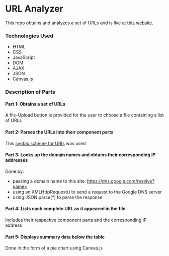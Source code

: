 # URL Analyzer

This repo obtains and analyzes a set of URLs and is live [at this website.](https://markab4.github.io/url-analyzer/public/url-analyzer.html)

### Technologies Used
* HTML
* CSS
* JavaScript
* DOM
* AJAX
* JSON
* Canvas.js

### Description of Parts

#### Part 1: Obtains a set of URLs
A file-Upload button is provided for the user to choose a file containing a list of URLs

#### Part 2: Parses the URLs into their component parts
This [syntax scheme for URIs](https://en.wikipedia.org/wiki/Uniform_Resource_Identifier#Generic_syntax) was used

#### Part 3: Looks up the domain names and obtains their corresponding IP addresses
Done by:
* passing a domain name to this site: https://dns.google.com/resolve?name=
* using an XMLHttpRequest() to send a request to the Google DNS server
* using JSON.parse(*) to parse the response

#### Part 4: Lists each complete URL as it appeared in the file
Includes their respective component parts and the corresponding IP address

#### Part 5: Displays summary data below the table
Done in the form of a pie chart using Canvas.js